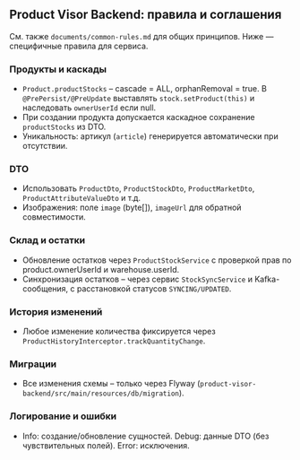 ## Product Visor Backend: правила и соглашения

См. также `documents/common-rules.md` для общих принципов. Ниже — специфичные правила для сервиса.

### Продукты и каскады
- `Product.productStocks` – cascade = ALL, orphanRemoval = true. В `@PrePersist/@PreUpdate` выставлять `stock.setProduct(this)` и наследовать `ownerUserId` если null.
- При создании продукта допускается каскадное сохранение `productStocks` из DTO.
- Уникальность: артикул (`article`) генерируется автоматически при отсутствии.

### DTO
- Использовать `ProductDto`, `ProductStockDto`, `ProductMarketDto`, `ProductAttributeValueDto` и т.д.
- Изображения: поле `image` (byte[]), `imageUrl` для обратной совместимости.

### Склад и остатки
- Обновление остатков через `ProductStockService` с проверкой прав по product.ownerUserId и warehouse.userId.
- Синхронизация остатков – через сервис `StockSyncService` и Kafka-сообщения, с расстановкой статусов `SYNCING/UPDATED`.

### История изменений
- Любое изменение количества фиксируется через `ProductHistoryInterceptor.trackQuantityChange`.

### Миграции
- Все изменения схемы – только через Flyway (`product-visor-backend/src/main/resources/db/migration`).

### Логирование и ошибки
- Info: создание/обновление сущностей. Debug: данные DTO (без чувствительных полей). Error: исключения.


